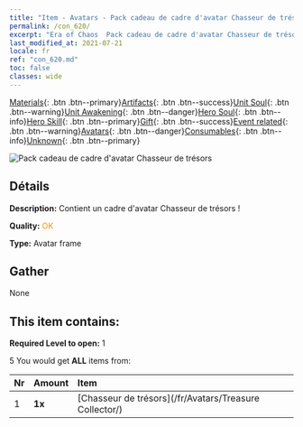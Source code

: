 ```yaml
---
title: "Item - Avatars - Pack cadeau de cadre d'avatar Chasseur de trésors"
permalink: /con_620/
excerpt: "Era of Chaos  Pack cadeau de cadre d'avatar Chasseur de trésors"
last_modified_at: 2021-07-21
locale: fr
ref: "con_620.md"
toc: false
classes: wide
---
```

 [Materials](/ItemsFR/){: .btn .btn--primary}[Artifacts](/ItemsFR/Artifacts/){: .btn .btn--success}[Unit Soul](/ItemsFR/UnitSoul/){: .btn .btn--warning}[Unit Awakening](/ItemsFR/UnitAwakening/){: .btn .btn--danger}[Hero Soul](/ItemsFR/HeroSoul/){: .btn .btn--info}[Hero Skill](/ItemsFR/HeroSkill/){: .btn .btn--primary}[Gift](/ItemsFR/Gift/){: .btn .btn--success}[Event related](/ItemsFR/Events/){: .btn .btn--warning}[Avatars](/ItemsFR/Avatars/){: .btn .btn--danger}[Consumables](/ItemsFR/Consumables/){: .btn .btn--info}[Unknown](/ItemsFR/Unknown/){: .btn .btn--primary}

 ![Pack cadeau de cadre d'avatar Chasseur de trésors](/images/t/i_907003.png)

## Détails
 **Description:** Contient un cadre d'avatar Chasseur de trésors !

 **Quality:** <span style="color: #FF8C00">OK</span>

 **Type:** Avatar frame

## Gather

  None

## This item contains:

 **Required Level to open:** 1

 5 You would get **ALL** items  from:

  | Nr | Amount |     Item    |
  |:---|:-------|:------------|
  | 1 |  **1x** | [Chasseur de trésors](/fr/Avatars/Treasure Collector/) |  | 

